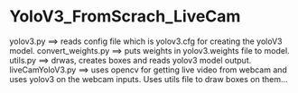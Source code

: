 # YoloV3_FromScrach_LiveCam

yolov3.py ==> reads config file which is yolov3.cfg for creating the yoloV3 model.
convert_weights.py ==> puts weights in yolov3.weights file to model.
utils.py ==> drwas, creates boxes and reads yolov3 model output.
liveCamYoloV3.py ==> uses opencv for getting live video from webcam and uses yolov3 on the webcam inputs. Uses utils file to draw boxes on them...
